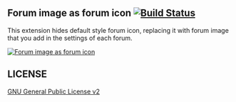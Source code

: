 ## Forum image as forum icon [![Build Status](https://travis-ci.org/vinny/forum-image-as-forum-icon.svg?branch=master)](https://travis-ci.org/vinny/forum-image-as-forum-icon)

This extension hides default style forum icon, replacing it with forum image that you add in the settings of each forum. 

[![Forum image as forum icon](http://i.imgur.com/0S7LrPcb.png)](http://i.imgur.com/0S7LrPc.png)


## LICENSE

[GNU General Public License v2](http://opensource.org/licenses/gpl-2.0.php)
